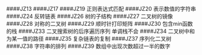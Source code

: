 ####JZ13
####JZ17
####JZ19  正则表达式匹配
####JZ20  表示数值的字符串
####JZ24  反转链表
####JZ26  树的子结构
####JZ27  二叉树的镜像
####JZ28  对称的二叉树
####JZ29  顺时针打印矩阵
####JZ30  包含min函数的栈
####JZ33  二叉搜索树的后序遍历序列  单调栈不会
####JZ34  二叉树中和为某一值的路径
####JZ35  复杂链表的复制
####JZ37  序列化二叉树
####JZ38  字符串的排列
####JZ39  数组中出现次数超过一半的数字
 